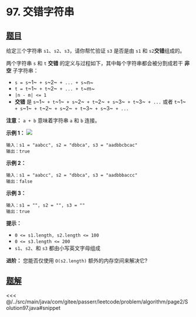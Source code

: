 # 97. 交错字符串

## [题目](https://leetcode.cn/problems/interleaving-string/)
给定三个字符串 `s1`、`s2`、`s3`，请你帮忙验证 `s3` 是否是由 `s1` 和 `s2`**交错**组成的。

两个字符串 `s` 和 `t` **交错** 的定义与过程如下，其中每个字符串都会被分割成若干 **非空** 子字符串：

* `s = s`~1~` + s`~2~` + ... + s`~n~
* `t = t`~1~` + t`~2~` + ... + t`~m~
* `|n - m| <= 1`
* **交错** 是 `s`~1~` + t`~1~` + s`~2~` + t`~2~` + s`~3~` + t`~3~` + ...` 或者 `t`~1~` + s`~1~` + t`~2~` + s`~2~` + t`~3~` + s`~3~` + ...`

**注意：** `a + b` 意味着字符串 `a` 和 `b` 连接。

**示例 1：**
![](https://assets.leetcode.com/uploads/2020/09/02/interleave.jpg)

```
输入：s1 = "aabcc", s2 = "dbbca", s3 = "aadbbcbcac"
输出：true
```

**示例 2：**

```
输入：s1 = "aabcc", s2 = "dbbca", s3 = "aadbbbaccc"
输出：false
```

**示例 3：**

```
输入：s1 = "", s2 = "", s3 = ""
输出：true
```

**提示：**

* `0 <= s1.length, s2.length <= 100`
* `0 <= s3.length <= 200`
* `s1`、`s2`、和 `s3` 都由小写英文字母组成

**进阶：** 您能否仅使用 `O(s2.length)` 额外的内存空间来解决它?


## [题解](https://github.com/PasseRR/JavaLeetCode/blob/master/src/main/java/com/gitee/passerr/leetcode/problem/algorithm/page2/Solution97.java)

<<< @/../src/main/java/com/gitee/passerr/leetcode/problem/algorithm/page2/Solution97.java#snippet
